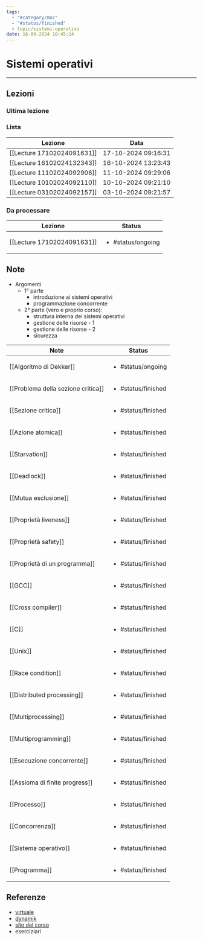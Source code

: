 ```yaml
---
tags:
  - "#category/moc"
  - "#status/finished"
  - topic/sistemi-operativi
date: 16-09-2024 10:45:14
---
```

# Sistemi operativi
---
## Lezioni
### Ultima lezione
<!-- QueryToSerialize: TABLE WITHOUT ID file.link AS Lezione, file.inlinks AS NoteFROM #category/lecture AND #topic/sistemi-operativi SORT file.ctime DESC LIMIT 1 -->

### Lista
<!-- QueryToSerialize: TABLE WITHOUT ID file.link AS Lezione, date AS Data FROM #category/lecture AND #topic/sistemi-operativi SORT file.ctime DESC -->
<!-- SerializedQuery: TABLE WITHOUT ID file.link AS Lezione, date AS Data FROM #category/lecture AND #topic/sistemi-operativi SORT file.ctime DESC -->

| Lezione                                                           | Data                |
| ----------------------------------------------------------------- | ------------------- |
| [[Lecture 17102024091631]] | 17-10-2024 09:16:31 |
| [[Lecture 16102024132343]] | 16-10-2024 13:23:43 |
| [[Lecture 11102024092906]] | 11-10-2024 09:29:06 |
| [[Lecture 10102024092110]] | 10-10-2024 09:21:10 |
| [[Lecture 03102024092157]] | 03-10-2024 09:21:57 |
<!-- SerializedQuery END -->

### Da processare
<!-- QueryToSerialize: TABLE WITHOUT ID file.link as Lezione, filter(file.tags, (t) => t="#status/pending" OR t="#status/ongoing") AS Status FROM #category/lecture AND #topic/sistemi-operativi AND (#status/pending OR #status/ongoing) SORT date DESC -->
<!-- SerializedQuery: TABLE WITHOUT ID file.link as Lezione, filter(file.tags, (t) => t="#status/pending" OR t="#status/ongoing") AS Status FROM #category/lecture AND #topic/sistemi-operativi AND (#status/pending OR #status/ongoing) SORT date DESC -->

| Lezione                    | Status                            |
| -------------------------- | --------------------------------- |
| [[Lecture 17102024091631]] | <ul><li>#status/ongoing</li></ul> |
<!-- SerializedQuery END -->

## Note
- Argomenti
	- 1° parte
		- introduzione ai sistemi operativi
		- programmazione concorrente
	- 2° parte (vero e proprio corso):
		- struttura interna dei sistemi operativi
		- gestione delle risorse - 1
		- gestione delle risorse - 2
		- sicurezza

<!-- QueryToSerialize: TABLE WITHOUT ID file.link AS Note, filter(file.tags, (t) => t="#status/pending" OR t="#status/ongoing" OR t="#status/finished") AS Status FROM #category/note AND #topic/sistemi-operativi SORT file.ctime DESC -->
<!-- SerializedQuery: TABLE WITHOUT ID file.link AS Note, filter(file.tags, (t) => t="#status/pending" OR t="#status/ongoing" OR t="#status/finished") AS Status FROM #category/note AND #topic/sistemi-operativi SORT file.ctime DESC -->

| Note                                                                           | Status                             |
| ------------------------------------------------------------------------------ | ---------------------------------- |
| [[Algoritmo di Dekker]]                       | <ul><li>#status/ongoing</li></ul>  |
| [[Problema della sezione critica]] | <ul><li>#status/finished</li></ul> |
| [[Sezione critica]]                               | <ul><li>#status/finished</li></ul> |
| [[Azione atomica]]                                 | <ul><li>#status/finished</li></ul> |
| [[Starvation]]                                         | <ul><li>#status/finished</li></ul> |
| [[Deadlock]]                                             | <ul><li>#status/finished</li></ul> |
| [[Mutua esclusione]]                             | <ul><li>#status/finished</li></ul> |
| [[Proprietà liveness]]                         | <ul><li>#status/finished</li></ul> |
| [[Proprietà safety]]                             | <ul><li>#status/finished</li></ul> |
| [[Proprietà di un programma]]           | <ul><li>#status/finished</li></ul> |
| [[GCC]]                                                       | <ul><li>#status/finished</li></ul> |
| [[Cross compiler]]                                 | <ul><li>#status/finished</li></ul> |
| [[C]]                                                           | <ul><li>#status/finished</li></ul> |
| [[Unix]]                                                     | <ul><li>#status/finished</li></ul> |
| [[Race condition]]                                 | <ul><li>#status/finished</li></ul> |
| [[Distributed processing]]                 | <ul><li>#status/finished</li></ul> |
| [[Multiprocessing]]                               | <ul><li>#status/finished</li></ul> |
| [[Multiprogramming]]                             | <ul><li>#status/finished</li></ul> |
| [[Esecuzione concorrente]]                 | <ul><li>#status/finished</li></ul> |
| [[Assioma di finite progress]]         | <ul><li>#status/finished</li></ul> |
| [[Processo]]                                             | <ul><li>#status/finished</li></ul> |
| [[Concorrenza]]                                       | <ul><li>#status/finished</li></ul> |
| [[Sistema operativo]]                           | <ul><li>#status/finished</li></ul> |
| [[Programma]]                                           | <ul><li>#status/finished</li></ul> |
<!-- SerializedQuery END -->

## Referenze
- [virtuale]()
- [dynamik]()
- [sito del corso](https://www.cs.unibo.it/~renzo/so/)
- eserciziari